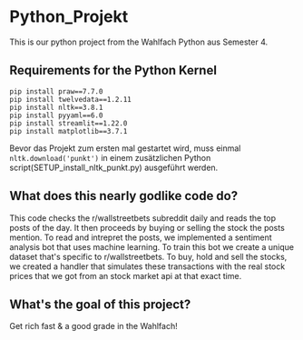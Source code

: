 # Python_Projekt
This is our python project from the Wahlfach Python aus Semester 4.

## Requirements for the Python Kernel
```
pip install praw==7.7.0
pip install twelvedata==1.2.11
pip install nltk==3.8.1
pip install pyyaml==6.0
pip install streamlit==1.22.0
pip install matplotlib==3.7.1
```
Bevor das Projekt zum ersten mal gestartet wird, muss einmal ```nltk.download('punkt')``` in einem zusätzlichen Python script(SETUP_install_nltk_punkt.py) ausgeführt werden.

## What does this nearly godlike code do?
This code checks the r/wallstreetbets subreddit daily and reads the top posts of the day. It then proceeds by buying or selling the stock the posts mention. To read and intrepret the posts, we implemented a sentiment analysis bot that uses machine learning. To train this bot we create a unique dataset that's specific to r/wallstreetbets. To buy, hold and sell the stocks, we created a handler that simulates these transactions with the real stock prices that we got from an stock market api at that exact time.

## What's the goal of this project?
Get rich fast & a good grade in the Wahlfach!

